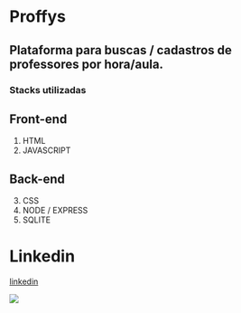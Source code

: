 # Proffys

## Plataforma para buscas / cadastros de professores por hora/aula.

### Stacks utilizadas 

## Front-end
1. HTML
2. JAVASCRIPT
## Back-end
3. CSS
4. NODE / EXPRESS
5. SQLITE

# Linkedin
[linkedin](https://www.linkedin.com/in/clevison-barbosa-ba444818a/)

![](https://images.emojiterra.com/google/android-10/share/1f680.jpg)

